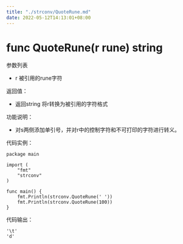 ```yaml
---
title: "./strconv/QuoteRune.md"
date: 2022-05-12T14:13:01+08:00
---
```

# func QuoteRune(r rune) string

参数列表

- r     被引用的rune字符

返回值：

- 返回string 将r转换为被引用的字符格式

功能说明：

- 对s两侧添加单引号，并对r中的控制字符和不可打印的字符进行转义。

代码实例：

    package main
    
    import (
        "fmt"
        "strconv"
    )
    
    func main() {
        fmt.Println(strconv.QuoteRune('	'))
        fmt.Println(strconv.QuoteRune(100))
    }

代码输出：

    '\t'
    'd'